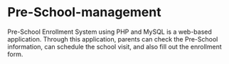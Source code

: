 # Pre-School-management
Pre-School Enrollment System using PHP and MySQL is a web-based application. Through this application, parents can check the Pre-School information, can schedule the school visit, and also fill out the enrollment form.
